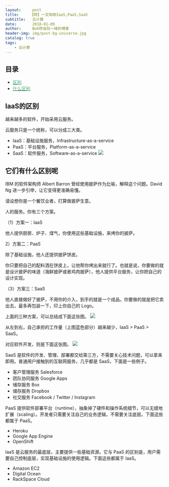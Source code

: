 ```yaml
---
layout:     post
title:     【转】一文知晓IaaS,PaaS,SaaS
subtitle:   云计算
date:       2018-01-09
author:     Bob转自阮一峰的博客
header-img: img/post-bg-universe.jpg
catalog: true
tags:
    - 云计算
---
```

## 目录
* [<font color=#3CB371>区别](#iaas的区别)</font>
* [<font color=#3CB371>什么区别](#它们有什么区别呢)</font>


## IaaS的区别
越来越多的软件，开始采用云服务。

云服务只是一个统称，可以分成三大类。

* IaaS：基础设施服务，Infrastructure-as-a-service
* PaaS：平台服务，Platform-as-a-service
* SaaS：软件服务，Software-as-a-service
![](https://ws2.sinaimg.cn/large/006tNbRwgy1fpw18aofeyj30ku096aac.jpg)

## 它们有什么区别呢

IBM 的软件架构师 Albert Barron 曾经使用披萨作为比喻，解释这个问题。David Ng 进一步引申，让它变得更准确易懂。

请设想你是一个餐饮业者，打算做披萨生意。

人的服务。你有三个方案。

（1）方案一：IaaS

他人提供厨房、炉子、煤气，你使用这些基础设施，来烤你的披萨。

2）方案二：PaaS

除了基础设施，他人还提供披萨饼皮。



你只要把自己的配料洒在饼皮上，让他帮你烤出来就行了。也就是说，你要做的就是设计披萨的味道（海鲜披萨或者鸡肉披萨），他人提供平台服务，让你把自己的设计实现。



（3）方案三：SaaS

他人直接做好了披萨，不用你的介入，到手的就是一个成品。你要做的就是把它卖出去，最多再包装一下，印上你自己的 Logo。



上面的三种方案，可以总结成下面这张图。
![](https://ws3.sinaimg.cn/large/006tNbRwgy1fpw1mfbro6j30nm0ikgmz.jpg)


从左到右，自己承担的工作量（上图蓝色部分）越来越少，IaaS > PaaS > SaaS。

对应软件开发，则是下面这张图。
![](https://ws2.sinaimg.cn/large/006tNbRwgy1fpw1nfhdw4j30fa08y0t6.jpg)


SaaS 是软件的开发、管理、部署都交给第三方，不需要关心技术问题，可以拿来即用。普通用户接触到的互联网服务，几乎都是 SaaS，下面是一些例子。

* 客户管理服务 Salesforce
* 团队协同服务 Google Apps
* 储存服务 Box
* 储存服务 Dropbox
* 社交服务 Facebook / Twitter / Instagram

PaaS 提供软件部署平台（runtime），抽象掉了硬件和操作系统细节，可以无缝地扩展（scaling）。开发者只需要关注自己的业务逻辑，不需要关注底层。下面这些都属于 PaaS。

* Heroku
* Google App Engine
* OpenShift

IaaS 是云服务的最底层，主要提供一些基础资源。它与 PaaS 的区别是，用户需要自己控制底层，实现基础设施的使用逻辑。下面这些都属于 IaaS。

* Amazon EC2
* Digital Ocean
* RackSpace Cloud
